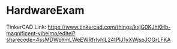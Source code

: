 # HardwareExam

TinkerCAD Link: https://www.tinkercad.com/things/ksjG0KJhKHb-magnificent-vihelmo/editel?sharecode=4ssMDWpYmLWeEWRfrIvhlL24tPlJ1yXWjspJOGrLFKA
